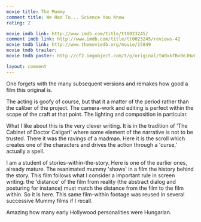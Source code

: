 ```yaml
---
movie title: The Mummy
comment title: We Had To... Science You Know
rating: 2

movie imdb link: http://www.imdb.com/title/tt0023245/
comment imdb link: http://www.imdb.com/title/tt0023245/reviews-42
movie tmdb link: http://www.themoviedb.org/movie/15849
movie tmdb trailer: 
movie tmdb poster: http://cf2.imgobject.com/t/p/original/tWdxkfBv9eJHwQ5Vcwibjl7O6I0.jpg

layout: comment
---
```


One forgets with the many subsequent versions and remakes how good a film this original is.

The acting is goofy of course, but that it a matter of the period rather than the caliber of the project. The camera-work and editing is perfect within the scope of the craft at that point. The lighting and composition in particular.

What I like about this is the very clever writing. It is in the tradition of 'The Cabinet of Doctor Caligari' where some element of the narrative is not to be trusted. There it was the ravings of a madman. Here it is the scroll which creates one of the characters and drives the action through a 'curse,' actually a spell.

I am a student of stories-within-the-story. Here is one of the earlier ones, already mature. The reanimated mummy 'shows' in a film the history behind the story. This film follows what I consider a important rule in screen writing: the 'distance' of the film from reality (the abstract dialog and posturing for instance) must match the distance from the film to the film within. So it is here. This same film-within footage was reused in several successive Mummy films if I recall.

Amazing how many early Hollywood personalities were Hungarian.